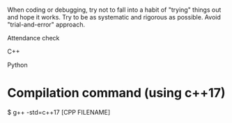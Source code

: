 # 

When coding or debugging, try not to fall into a habit of "trying" things out and hope it works. Try to be as systematic and rigorous as possible. Avoid "trial-and-error" approach.

Attendance check

C++

Python

# Compilation command (using c++17)

$ g++ -std=c++17 [CPP FILENAME]